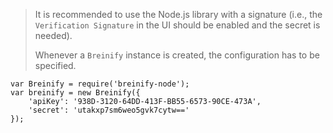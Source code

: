 <blockquote class="lang-specific javascript--node">
<p>It is recommended to use the Node.js library with a signature (i.e., 
the <code class="prettyprint">Verification Signature</code> in the UI 
should be enabled and the secret is needed).</p>
<p>Whenever a <code class="prettyprint">Breinify</code> instance is created, 
the configuration has to be specified.</p>
</blockquote>

>
```javascript--node
var Breinify = require('breinify-node');
var breinify = new Breinify({ 
    'apiKey': '938D-3120-64DD-413F-BB55-6573-90CE-473A',
    'secret': 'utakxp7sm6weo5gvk7cytw==' 
});
```